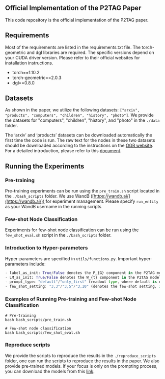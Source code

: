 ## Official Implementation of the P2TAG Paper

This code repository is the official implementation of the P2TAG paper.

## Requirements

<!-- ```plaintext -->
Most of the requirements are listed in the requirements.txt file.
The torch-geometric and dgl libraries are required. The specific versions depend on your CUDA driver version.
Please refer to their official websites for installation instructions.
- torch==1.10.2
- torch-geometric==2.0.3
- dgl==0.8.0
<!-- ``` -->

## Datasets

As shown in the paper, we utilize the following datasets: `["arxiv", "products", "computers", "children", "history", "photo"]`. We provide the datasets for "computers", "children", "history", and "photo" in the `./data` folder. 

The ‘arxiv’ and ‘products’ datasets can be downloaded automatically the first time the code is run. The raw text for the nodes in these two datasets should be downloaded according to the instructions on the [OGB website](https://ogb.stanford.edu/docs/nodeprop/). For a detailed introduction, please refer to this [document](./dataset/README.md).


## Running the Experiments

### Pre-training

Pre-training experiments can be run using the `pre_train.sh` script located in the `./bash_scripts` folder. We use WandB ([https://wandb.ai/](https://wandb.ai/)) for experiment management. Please specify `run_entity` as your WandB username in the running scripts.

### Few-shot Node Classification

Experiments for few-shot node classification can be run using the `few_shot_eval.sh` script in the `./bash_scripts` folder.

### Introduction to Hyper-parameters

Hyper-parameters are specified in `utils/functions.py`. Important hyper-parameters include:

```python
- label_as_init: True/False denotes the P_{G} component in the P2TAG model.
- LM_as_init: True/False denotes the W_{t} component in the P2TAG model.
- prompt_type: "default"/"only_first" (readout type, where default is mean pooling, and only_first uses the first node embedding).
- few_shot_setting: "3,3"/"3,5"/"3,10" (denotes the few-shot setting, 3-way 3-shot, 3-way 5-shot, 3-way 10-shot, respectively).
```

### Examples of Running Pre-training and Few-shot Node Classification

```plaintext
# Pre-training
bash bash_scripts/pre_train.sh

# Few-shot node classification
bash bash_scripts/few_shot_eval.sh
```

### Reproduce scripts

We provide the scripts to reproduce the results in the `./reproduce_scripts` folder, one can run the scripts to reproduce the results in the paper. We also provide pre-trained models. If your focus is only on the prompting process, you can download the models from this [link](https://pan.baidu.com/s/1tsUII6mP1D9P9hVpN-Ar-w?pwd=yoel).
